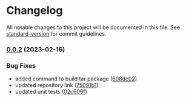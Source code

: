 # Changelog

All notable changes to this project will be documented in this file. See [standard-version](https://github.com/conventional-changelog/standard-version) for commit guidelines.

### [0.0.2](https://github.com/social-media-tools/spliton/compare/v0.0.1...v0.0.2) (2023-02-16)


### Bug Fixes

* added command to build tar package ([608dc02](https://github.com/social-media-tools/spliton/commit/608dc02a1527b2ff0246e19228677067fa1d17ed))
* updated repository link ([75091b1](https://github.com/social-media-tools/spliton/commit/75091b16ed9f976e6dcdfc24d825a26e47f6912f))
* updated unit tests ([02c606f](https://github.com/social-media-tools/spliton/commit/02c606f5d554a8742e9eb03b0f08bd1f77f575d7))

